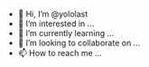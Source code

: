 - 👋 Hi, I’m @yololast
- 👀 I’m interested in ...
- 🌱 I’m currently learning ...
- 💞️ I’m looking to collaborate on ...
- 📫 How to reach me ...

<!---
yololast/yololast is a ✨ special ✨ repository because its `README.md` (this file) appears on your GitHub profile.
You can click the Preview link to take a look at your changes.
--->
